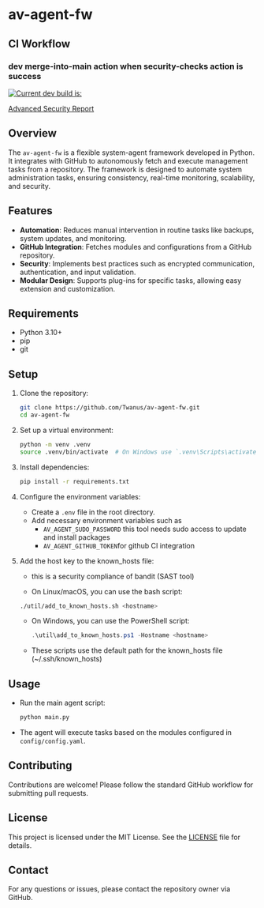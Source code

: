 # av-agent-fw

## CI Workflow

### dev merge-into-main action when security-checks action is success

[![Current dev build is: ](https://github.com/Twanus/av-agent-fw/actions/workflows/branch-ci.yml/badge.svg)](https://github.com/Twanus/av-agent-fw/actions/workflows/branch-ci.yml)

[Advanced Security Report](adv-sec_verslag.md)

## Overview

The `av-agent-fw` is a flexible system-agent framework developed in Python. It integrates with GitHub to autonomously fetch and execute management tasks from a repository. The framework is designed to automate system administration tasks, ensuring consistency, real-time monitoring, scalability, and security.

## Features

- **Automation**: Reduces manual intervention in routine tasks like backups, system updates, and monitoring.
- **GitHub Integration**: Fetches modules and configurations from a GitHub repository.
- **Security**: Implements best practices such as encrypted communication, authentication, and input validation.
- **Modular Design**: Supports plug-ins for specific tasks, allowing easy extension and customization.

## Requirements

- Python 3.10+
- pip
- git

## Setup

1. Clone the repository:

   ```bash
   git clone https://github.com/Twanus/av-agent-fw.git
   cd av-agent-fw
   ```

2. Set up a virtual environment:

   ```bash
   python -m venv .venv
   source .venv/bin/activate  # On Windows use `.venv\Scripts\activate`
   ```

3. Install dependencies:

   ```bash
   pip install -r requirements.txt
   ```

4. Configure the environment variables:

   - Create a `.env` file in the root directory.
   - Add necessary environment variables such as
     - `AV_AGENT_SUDO_PASSWORD` this tool needs sudo access to update and install packages
     - `AV_AGENT_GITHUB_TOKEN`for github CI integration

5. Add the host key to the known_hosts file:

   - this is a security compliance of bandit (SAST tool)

   - On Linux/macOS, you can use the bash script:

   ```bash
   ./util/add_to_known_hosts.sh <hostname>
   ```

   - On Windows, you can use the PowerShell script:

     ```powershell
     .\util\add_to_known_hosts.ps1 -Hostname <hostname>
     ```

   - These scripts use the default path for the known_hosts file (~/.ssh/known_hosts)

## Usage

- Run the main agent script:

  ```bash
  python main.py
  ```

- The agent will execute tasks based on the modules configured in `config/config.yaml`.

## Contributing

Contributions are welcome! Please follow the standard GitHub workflow for submitting pull requests.

## License

This project is licensed under the MIT License. See the [LICENSE](LICENSE) file for details.

## Contact

For any questions or issues, please contact the repository owner via GitHub.
